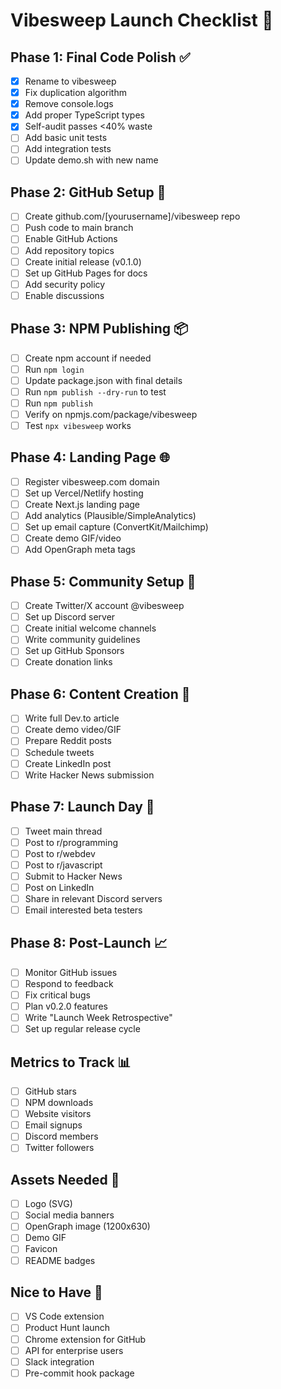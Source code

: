 # Vibesweep Launch Checklist 🚀

## Phase 1: Final Code Polish ✅
- [x] Rename to vibesweep
- [x] Fix duplication algorithm
- [x] Remove console.logs
- [x] Add proper TypeScript types
- [x] Self-audit passes <40% waste
- [ ] Add basic unit tests
- [ ] Add integration tests
- [ ] Update demo.sh with new name

## Phase 2: GitHub Setup 🐙
- [ ] Create github.com/[yourusername]/vibesweep repo
- [ ] Push code to main branch
- [ ] Enable GitHub Actions
- [ ] Add repository topics
- [ ] Create initial release (v0.1.0)
- [ ] Set up GitHub Pages for docs
- [ ] Add security policy
- [ ] Enable discussions

## Phase 3: NPM Publishing 📦
- [ ] Create npm account if needed
- [ ] Run `npm login`
- [ ] Update package.json with final details
- [ ] Run `npm publish --dry-run` to test
- [ ] Run `npm publish`
- [ ] Verify on npmjs.com/package/vibesweep
- [ ] Test `npx vibesweep` works

## Phase 4: Landing Page 🌐
- [ ] Register vibesweep.com domain
- [ ] Set up Vercel/Netlify hosting
- [ ] Create Next.js landing page
- [ ] Add analytics (Plausible/SimpleAnalytics)
- [ ] Set up email capture (ConvertKit/Mailchimp)
- [ ] Create demo GIF/video
- [ ] Add OpenGraph meta tags

## Phase 5: Community Setup 👥
- [ ] Create Twitter/X account @vibesweep
- [ ] Set up Discord server
- [ ] Create initial welcome channels
- [ ] Write community guidelines
- [ ] Set up GitHub Sponsors
- [ ] Create donation links

## Phase 6: Content Creation 📝
- [ ] Write full Dev.to article
- [ ] Create demo video/GIF
- [ ] Prepare Reddit posts
- [ ] Schedule tweets
- [ ] Create LinkedIn post
- [ ] Write Hacker News submission

## Phase 7: Launch Day 🎉
- [ ] Tweet main thread
- [ ] Post to r/programming
- [ ] Post to r/webdev
- [ ] Post to r/javascript
- [ ] Submit to Hacker News
- [ ] Post on LinkedIn
- [ ] Share in relevant Discord servers
- [ ] Email interested beta testers

## Phase 8: Post-Launch 📈
- [ ] Monitor GitHub issues
- [ ] Respond to feedback
- [ ] Fix critical bugs
- [ ] Plan v0.2.0 features
- [ ] Write "Launch Week Retrospective"
- [ ] Set up regular release cycle

## Metrics to Track 📊
- [ ] GitHub stars
- [ ] NPM downloads
- [ ] Website visitors
- [ ] Email signups
- [ ] Discord members
- [ ] Twitter followers

## Assets Needed 🎨
- [ ] Logo (SVG)
- [ ] Social media banners
- [ ] OpenGraph image (1200x630)
- [ ] Demo GIF
- [ ] Favicon
- [ ] README badges

## Nice to Have 🌟
- [ ] VS Code extension
- [ ] Product Hunt launch
- [ ] Chrome extension for GitHub
- [ ] API for enterprise users
- [ ] Slack integration
- [ ] Pre-commit hook package